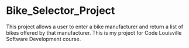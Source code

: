 # Bike_Selector_Project
This project allows a user to enter a bike manufacturer and return a list of bikes offered by that manufacturer.
This is my project for Code Louisville Software Development course.
